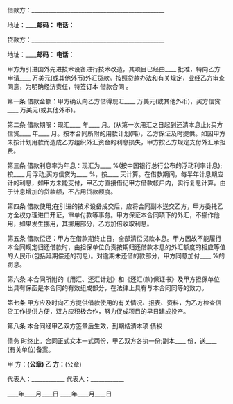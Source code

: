 
 


借款方：________________________________________________


地址：____________________邮码：________ 电话：________


贷款方：________________________________________________


地址：____________________邮码：________ 电话：________


甲方为引进国外先进技术设备进行技术改造，其项目已经由____ 批准，特向乙方申请____ 万美元(或其他外币)外汇贷款。按照贷款办法和有关规定，业经乙方审查同意，为明确经济责任，特签订本
借款合同
。


第一条 借款金额：甲方确认向乙方借得现汇____ 万美元(或其他外币)，买方信贷____ 万美元(或其他外币)。


第二条 借款期限：现汇____ 年____ 月。(从第一次用汇之日起到还清本息止);买方信贷____ 年____ 月。按本合同所附的用款计划(略)，乙方保证及时提供。如因甲方未按计划用款而造成乙方组织外汇资金的利息损失，甲方按乙方规定支付外汇承担费。


第三条 借款利息率为年息：现汇为____ %(按中国银行总行公布的浮动利率计息);按____ 月浮动;买方信贷为____ %，按____ 天计算。在借款期间，每半年计息期应计的利息，如甲方未能支付，甲乙方直接借记甲方借款帐户内，实行复息计算。由于计息增加的贷款额，不占用贷款额度。


第四条 借款使用;在引进的技术设备成交后，应将合同副本送交乙方，甲方委托乙方全权办理进口开证，审单付款等事务。甲方保证本合同项下的外汇，不挪作他用，如果发生挪用，其挪用部分，乙方加倍收取利息。


第五条 借款偿还：甲方在借款期终止日，全部清偿贷款本息。甲方因故不能履行本合同规定归还借款时，由担保单位负责按期归还借款本息的外汇额度的相应等值的人民币(包括延期偿还的罚息)。对逾期未还借的款部分，甲方同意加付____ %的罚息。


第六条 本合同所附的《用汇、还汇计划》和《还汇(款)保证书》及甲方担保单位出具有保函是本合同的有效组成部分，在法律上具有与本合同同等的效力。


第七条 甲方应及时向乙方提供借款使用的有关情况、报表、资料，为乙方检查信贷工作提供方便，双方应积极合作，努力促成项目的早日建成投产。


第八条 本合同经甲乙双方签章后生效，到期结清本项
债权

债务
时终止。合同正式文本一式两份，甲乙双方各执一份;副本____ 份，送____ (有关单位)备案。


甲 方：____________(公章) 乙 方：____________(公章)


代表人：____________ 代表人：____________


____年____月____日 ____年____月____日
 


 

 
 
 
 
 
  


  
 

  


  


  
 
 
 
 

